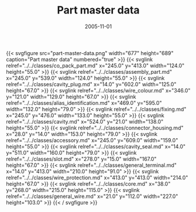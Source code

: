 ﻿---
title: Part master data
toc: false
type: specs
layout: diagram
date: "2005-11-01"
draft: false
specification: KBL
version: 2.3.sr1
documentType: "Recommendation"
elementType: Diagram
classes:
  - Co_pack_part
  - Assembly_part
  - Cavity_plug
  - Wire_colour
  - Alias_identification
  - Fixing
  - Cavity
  - Connector_housing
  - Accessory
  - Cavity_seal
  - Slot
  - General_terminal
  - Wire_protection
  - Core
  - General_wire
menu:
  KBL-2.3.sr1:    
    parent: presentation
    identifier: presentation/part-master-data
    weight: 1005 

# Prev/next pager order (if `docs_section_pager` enabled in `params.toml`)
weight: 1005
---
{{< svgfigure src="part-master-data.png" width="677" height="689" caption="Part master data" numbered="true" >}}
  {{< svglink relref="../../classes/co_pack_part.md" x="245.0" y="413.0" width="124.0" height="55.0" >}}
  {{< svglink relref="../../classes/assembly_part.md" x="245.0" y="539.0" width="124.0" height="55.0" >}}
  {{< svglink relref="../../classes/cavity_plug.md" x="14.0" y="602.0" width="125.0" height="67.0" >}}
  {{< svglink relref="../../classes/wire_colour.md" x="346.0" y="121.0" width="129.0" height="67.0" >}}
  {{< svglink relref="../../classes/alias_identification.md" x="469.0" y="595.0" width="132.0" height="79.0" >}}
  {{< svglink relref="../../classes/fixing.md" x="245.0" y="476.0" width="133.0" height="55.0" >}}
  {{< svglink relref="../../classes/cavity.md" x="524.0" y="21.0" width="138.0" height="55.0" >}}
  {{< svglink relref="../../classes/connector_housing.md" x="28.0" y="14.0" width="153.0" height="79.0" >}}
  {{< svglink relref="../../classes/accessory.md" x="245.0" y="609.0" width="159.0" height="55.0" >}}
  {{< svglink relref="../../classes/cavity_seal.md" x="14.0" y="511.0" width="160.0" height="79.0" >}}
  {{< svglink relref="../../classes/slot.md" x="278.0" y="15.0" width="167.0" height="67.0" >}}
  {{< svglink relref="../../classes/general_terminal.md" x="14.0" y="413.0" width="210.0" height="91.0" >}}
  {{< svglink relref="../../classes/wire_protection.md" x="413.0" y="413.0" width="214.0" height="67.0" >}}
  {{< svglink relref="../../classes/core.md" x="38.0" y="268.0" width="215.0" height="115.0" >}}
  {{< svglink relref="../../classes/general_wire.md" x="21.0" y="112.0" width="227.0" height="103.0" >}}
{{< / svgfigure >}}
